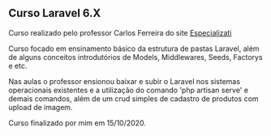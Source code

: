 ## Curso Laravel 6.X
Curso realizado pelo professor Carlos Ferreira do site [Especializati](https://academy.especializati.com.br/curso/curso-laravel-6)

Curso focado em ensinamento básico da estrutura de pastas Laravel, além de alguns conceitos introdutórios de
Models, Middlewares, Seeds, Factorys e etc.

Nas aulas o professor ensionou baixar e subir o Laravel nos sistemas operacionais existentes e a utilização do 
comando 'php artisan serve' e demais comandos, além de um crud simples de cadastro de produtos com upload de imagem.

Curso finalizado por mim em 15/10/2020.
